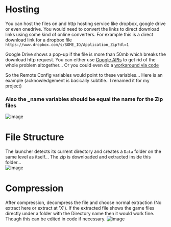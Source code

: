 # Hosting
You can host the files on and http hosting service like dropbox, google drive or even onedrive. You would need to convert the links to direct download links using some kind of online converters. 
For example this is a direct download link for a dropbox file `https://www.dropbox.com/s/SOME_ID/Application_Zip?dl=1`

Google Drive shows a pop-up if the file is more than 50mb which breaks the download http request. You can either use [Google APIs](https://bytesbin.com/skip-google-drive-virus-scan-warning-large-files/) to get rid of the whole problem altogether... Or you could even do a [workaround via code](https://stackoverflow.com/a/44402826)

So the Remote Config variables would point to these variables... Here is an example (acknowledgement is basically subtitle.. I renamed it for my project)

### Also the \_name variables should be equal the name for the Zip files
![image](https://github.com/AXVIII3/unity-app-launcher/assets/76608488/59fab93f-c0f6-4470-bb5b-0a8e11462694)


# File Structure
The launcher detects its current directory and creates a `Data` folder on the same level as itself... The zip is downloaded and extracted inside this folder...<br>
![image](https://github.com/AXVIII3/unity-app-launcher/assets/76608488/24175a3a-f980-453c-a2dc-7571b9bd0166)


# Compression
After compression, decompress the file and choose normal extraction (No extract here or extract at 'X'). If the extracted file shows the game files directly under a folder with the Directory name then it would work fine. Though this can be edited in code if necessary.
![image](https://github.com/AXVIII3/unity-app-launcher/assets/76608488/5ddc770e-6a31-4b91-8b58-d77505eed5f4)
